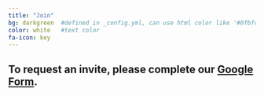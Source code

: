 ```yaml
---
title: "Join"
bg: darkgreen  #defined in _config.yml, can use html color like '#0fbfcf'
color: white   #text color
fa-icon: key
---
```


## To request an invite, please complete our [Google Form](https://docs.google.com/forms/d/e/1FAIpQLSehqlNr40VFrhFbI3vo7k6MYpmQaVRcFzFG_FUYI0wOM6Exhw/viewform).
